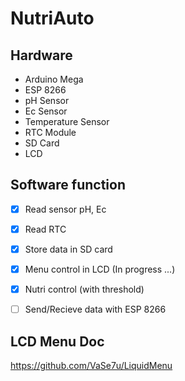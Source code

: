 # NutriAuto


## Hardware

- Arduino Mega
- ESP 8266
- pH Sensor
- Ec Sensor
- Temperature Sensor
- RTC Module
- SD Card
- LCD 


## Software function

- [x] Read sensor pH, Ec
- [x] Read RTC
- [x] Store data in SD card
- [x] Menu control in LCD (In progress ...)
- [x] Nutri control (with threshold)
- [ ] Send/Recieve data with ESP 8266


## LCD Menu Doc
https://github.com/VaSe7u/LiquidMenu
